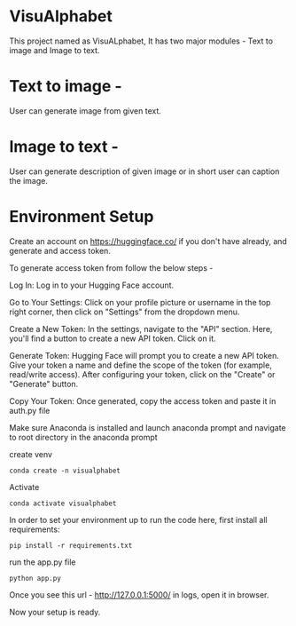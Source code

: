 # VisuAlphabet

This project named as VisuALphabet, It has two major modules - Text to image and Image to text.

# Text to image - 
User can generate image from given text.
# Image to text - 
User can generate description of given image or in short user can caption the image.

# Environment Setup

Create an account on https://huggingface.co/ if you don't have already, and generate and access token.

To generate access token from follow the below steps - 

Log In: Log in to your Hugging Face account.

Go to Your Settings: Click on your profile picture or username in the top right corner, then click on "Settings" from the dropdown menu.

Create a New Token: In the settings, navigate to the "API" section. Here, you'll find a button to create a new API token. Click on it.

Generate Token: Hugging Face will prompt you to create a new API token. Give your token a name and define the scope of the token (for example, read/write access). After configuring your token, click on the "Create" or "Generate" button.

Copy Your Token: Once generated, copy the access token and paste it in auth.py file


Make sure Anaconda is installed and launch anaconda prompt and navigate to root directory in the anaconda prompt

create venv

```shell
conda create -n visualphabet
```

Activate

```shell
conda activate visualphabet
```

In order to set your environment up to run the code here, first install all requirements:

```shell
pip install -r requirements.txt
```

run the app.py file 

```shell
python app.py
```

Once you see this url - http://127.0.0.1:5000/ in logs, open it in browser.

Now your setup is ready.